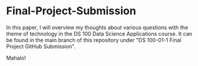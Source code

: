 # Final-Project-Submission
In this paper, I will overview my thoughts about various questions with the theme of technology in the DS 100 Data Science Applications course. It can be found in the main branch of this repository under "DS 100-01-1 Final Project GitHub Submission".

Mahalo!
